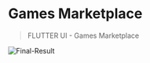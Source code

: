 # Games Marketplace

> FLUTTER UI - Games Marketplace

<img src="https://i.ibb.co/C8CHxnX/Final-Result.png" alt="Final-Result" border="0"></a>
